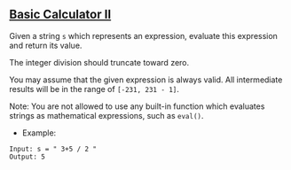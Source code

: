 ## [Basic Calculator II](https://leetcode.com/problems/basic-calculator-ii/)

Given a string `s` which represents an expression, evaluate this expression and return its value. 

The integer division should truncate toward zero.

You may assume that the given expression is always valid. All intermediate results will be in the range of `[-231, 231 - 1]`.

Note: You are not allowed to use any built-in function which evaluates strings as mathematical expressions, such as `eval()`.


- Example:
```
Input: s = " 3+5 / 2 "
Output: 5
```


